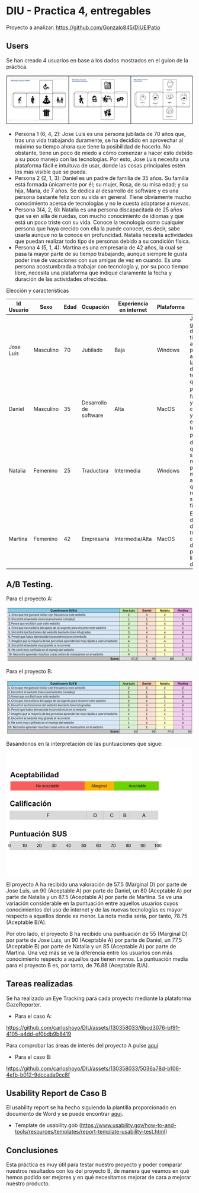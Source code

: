 # DIU - Practica 4, entregables



Proyecto a analizar: https://github.com/Gonzalo845/DIUElPatio  

## Users
  
  Se han creado 4 usuarios en base a los dados mostrados en el guion de la práctica.
  
  ![DadosDIU](img/DadosDIU.png)

  - Persona 1 (6, 4, 2): Jose Luis es una persona jubilada de 70 años que, tras una vida trabajando duramente, se ha decidido en aprovechar al máximo su tiempo ahora que tiene la posibilidad de hacerlo. No obstante, tiene un poco de miedo a cómo comenzar a hacer esto debido a su poco manejo con las tecnologías. Por esto, Jose Luis necesita una plataforma fácil e intuituva de usar, donde las cosas principales estén los más visible que se pueda.
  - Persona 2 (2, 1, 3): Daniel es un padre de familia de 35 años. Su familia está formada únicamente por él; su mujer, Rosa, de su misa edad; y su hija, María, de 7 años. Se dedica al desarrollo de software y es una persona bastante feliz con su vida en general. Tiene obviamente mucho conocimiento acerca de tecnologías y no le cuesta adaptarse a nuevas.
  - Persona 3(4, 2, 6): Natalia es una persona discapacitada de 25 años que va en silla de ruedas, con mucho conocimiento de idiomas y que está un poco triste con su vida. Conoce la tecnología como cualquier persona que haya crecido con ella la puede conocer, es decir, sabe usarla aunque no la conoce en profuncidad. Natalia necesita actividades que puedan realizar todo tipo de personas debido a su condición física.
  - Persona 4 (5, 1, 4): Martina es una empresaria de 42 años, la cual se pasa la mayor parte de su tiempo trabajando, aunque siempre le gusta poder irse de vacaciones con sus amigas de vez en cuando. Es una persona acostumbrada a trabajar con tecnología y, por su poco tiempo libre, necesita una plataforma que indique claramente la fecha y duración de las actividades ofrecidas.

Elección y características

| Id Usuario | Sexo | Edad | Ocupación | Experiencia en internet | Plataforma | Perfil cubierto | Test | SUS Score |
|------------|------|------|-----------|-------------------------|------------|-----------------|------|-----------|
| Jose Luis  | Masculino | 70 | Jubilado  | Baja                    | Windows    | Jubilado con ganas de disfrutar el tiempo que ahora tiene, pero asustado por la poca idea de usar tecnologías que posee| A/B | 57.5/55 |
| Daniel | Masculino | 35 | Desarrollo de software | Alta | MacOS | Padre de familia , feliz y con mucho conocimiento y experiencia en la tecnología | A/B | 90/90 |
| Natalia | Femenino | 25 | Traductora | Intermedia | Windows | Persona discapacitada que va en silla de ruedas, triste porque hay muchas actividades que no puede realizar por su condición física | A/B | 80/77.5 |
| Martina | Femenino | 42 | Empresaria | Intermedia/Alta | MacOS | Empresaria de 42 años, dedicada al trabajo pero con ganas de disfrutar el poco tiempo libre del que dispone | A/B | 87.5/85 |


## A/B Testing.

  Para el proyecto A:

  ![Tabla SUS A](img/TablaSUS_A.png)

  Para el proyecto B:

  ![Tabla SUS B](img/TablaSUS_B.png)

  Basándonos en la interpretación de las puntuaciones que sigue:
  ![Puntuacion SUS](img/Puntuacion_SUS-1.webp)

  El proyecto A ha recibido una valoración de 57.5 (Marginal D) por parte de Jose Luis, un 90 (Aceptable A) por parte de Daniel, un 80 (Aceptable A) por parte de Natalia y un 87.5 (Aceptable A) por parte de Martina. Se ve una variación considerable en la puntuación entre aquellos usuarios cuyos conocimientos del uso de internet y de las nuevas tecnologías es mayor respecto a aquellos donde es menor. La nota media sería, por tanto, 78.75 (Aceptable B/A).

  Por otro lado, el proyecto B ha recibido una puntuación de 55 (Marginal D) por parte de Jose Luis, un 90 (Aceptable A) por parte de Daniel, un 77,5 (Aceptable B) por parte de Natalia y un 85 (Aceptable A) por parte de Martina. Una vez más se ve la diferencia entre los usuarios con más conocimiento respecto a aquellos que tienen menos. La puntuación media para el proyecto B es, por tanto, de 76.88 (Aceptable B/A).


## Tareas realizadas

  Se ha realizado un Eye Tracking para cada proyecto mediante la plataforma GazeReporter.
  
  - Para el caso A:  

  https://github.com/carloshoyo/DIU/assets/130358033/6bcd3076-bf91-4105-a4dd-ef0bdb9b8419

  Para comprobar las áreas de interés del proyecto A pulse <a href="https://github.com/carloshoyo/DIU/tree/master/P4/AoI">aquí</a>


  - Para el caso B:

  https://github.com/carloshoyo/DIU/assets/130358033/5036a78d-b106-4efb-b012-9dccada0cc8f





## Usability Report de Caso B

  El usability report se ha hecho siguiendo la plantilla proporcionado en documento de Word y se puede encontrar <a href="https://github.com/carloshoyo/DIU/blob/master/P4/P4_UsabReport_DIU1_ElPatio_doneby_DIU2_CHL.pdf">aquí</a>.
* Template de usability.gob (https://www.usability.gov/how-to-and-tools/resources/templates/report-template-usability-test.html) 

## Conclusiones

Esta práctica es muy útil para testar nuestro proyecto y poder comparar nuestros resultados con los del proyecto B, de manera que veamos en qué hemos podido ser mejores y en qué necesitamos mejorar de cara a mejorar nuestro producto.
